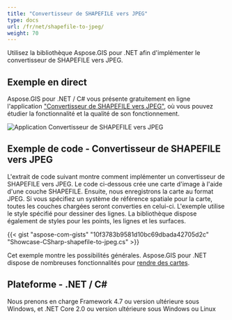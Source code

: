 ```yaml
---
title: "Convertisseur de SHAPEFILE vers JPEG"
type: docs
url: /fr/net/shapefile-to-jpeg/
weight: 70
---
```


Utilisez la bibliothèque Aspose.GIS pour .NET afin d'implémenter le convertisseur de SHAPEFILE vers JPEG.

## **Exemple en direct**

Aspose.GIS pour .NET / C# vous présente gratuitement en ligne l'application ["Convertisseur de SHAPEFILE vers JPEG"](https://products.aspose.app/gis/viewer/shapefile-to-jpeg), où vous pouvez étudier la fonctionnalité et la qualité de son fonctionnement.

![Application Convertisseur de SHAPEFILE vers JPEG](viewer.png)

## **Exemple de code - Convertisseur de SHAPEFILE vers JPEG**

L'extrait de code suivant montre comment implémenter un convertisseur de SHAPEFILE vers JPEG. Le code ci-dessous crée une carte d'image à l'aide d'une couche SHAPEFILE. Ensuite, nous enregistrons la carte au format JPEG. Si vous spécifiez un système de référence spatiale pour la carte, toutes les couches chargées seront converties en celui-ci.
L'exemple utilise le style spécifié pour dessiner des lignes. La bibliothèque dispose également de styles pour les points, les lignes et les surfaces.

{{< gist "aspose-com-gists" "10f3783b9581d10bc69dbada42705d2c" "Showcase-CSharp-shapefile-to-jpeg.cs" >}}

Cet exemple montre les possibilités générales. Aspose.GIS pour .NET dispose de nombreuses fonctionnalités pour [rendre des cartes](https://docs.aspose.com/gis/net/map-rendering/).

## **Plateforme - .NET / C#**

Nous prenons en charge Framework 4.7 ou version ultérieure sous Windows, et .NET Core 2.0 ou version ultérieure sous Windows ou Linux
